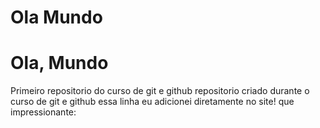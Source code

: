 # Ola Mundo
# Ola, Mundo
 Primeiro repositorio do curso de git e github
repositorio criado durante o curso de git e github
essa linha eu adicionei diretamente no site! que impressionante:
